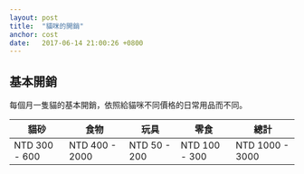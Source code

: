 ```yaml
---
layout: post
title:  "貓咪的開銷"
anchor: cost
date:   2017-06-14 21:00:26 +0800
---
```


## 基本開銷

每個月一隻貓的基本開銷，依照給貓咪不同價格的日常用品而不同。

| 貓砂 | 食物 | 玩具 | 零食 | 總計 |
| --- | ---- | --- | --- | --- |
| NTD 300 - 600 | NTD 400 - 2000 | NTD 50 - 200 | NTD 100 - 300 | NTD 1000 - 3000 |
